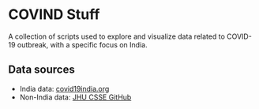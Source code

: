 # COVIND Stuff

A collection of scripts used to explore and visualize data related to COVID-19 outbreak, with a specific focus on India.

## Data sources

* India data: [covid19india.org](https://www.covid19india.org/)
* Non-India data: [JHU CSSE GitHub](https://github.com/CSSEGISandData/COVID-19)